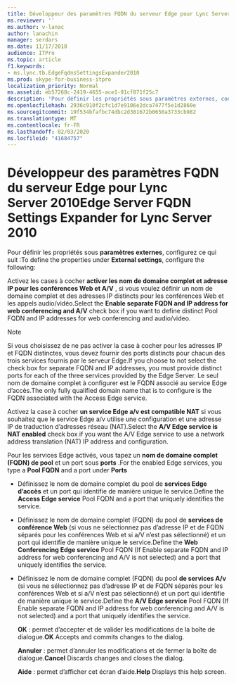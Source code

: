 ```yaml
---
title: Développeur des paramètres FQDN du serveur Edge pour Lync Server 2010
ms.reviewer: ''
ms.author: v-lanac
author: lanachin
manager: serdars
ms.date: 11/17/2018
audience: ITPro
ms.topic: article
f1.keywords:
- ms.lync.tb.EdgeFqdnsSettingsExpander2010
ms.prod: skype-for-business-itpro
localization_priority: Normal
ms.assetid: eb57268c-2419-4655-ace1-91cf871f25c7
description: 'Pour définir les propriétés sous paramètres externes, configurez ce qui suit :'
ms.openlocfilehash: 2936c910f2cfc1d7e9106e2dca7477f5e1d2860e
ms.sourcegitcommit: 19f534bfafbc74dbc2d381672b0650a3733cb982
ms.translationtype: MT
ms.contentlocale: fr-FR
ms.lasthandoff: 02/03/2020
ms.locfileid: "41684757"
---
```

# <a name="edge-server-fqdn-settings-expander-for-lync-server-2010"></a><span data-ttu-id="2e4fe-103">Développeur des paramètres FQDN du serveur Edge pour Lync Server 2010</span><span class="sxs-lookup"><span data-stu-id="2e4fe-103">Edge Server FQDN Settings Expander for Lync Server 2010</span></span>
 
<span data-ttu-id="2e4fe-104">Pour définir les propriétés sous **paramètres externes**, configurez ce qui suit :</span><span class="sxs-lookup"><span data-stu-id="2e4fe-104">To define the properties under **External settings**, configure the following:</span></span>
  
<span data-ttu-id="2e4fe-105">Activez les cases à cocher **activer les nom de domaine complet et adresse IP pour les conférences Web et A/V** , si vous voulez définir un nom de domaine complet et des adresses IP distincts pour les conférences Web et les appels audio/vidéo.</span><span class="sxs-lookup"><span data-stu-id="2e4fe-105">Select the **Enable separate FQDN and IP address for web conferencing and A/V** check box if you want to define distinct Pool FQDN and IP addresses for web conferencing and audio/video.</span></span>
  
> [!NOTE]
> <span data-ttu-id="2e4fe-106">Si vous choisissez de ne pas activer la case à cocher pour les adresses IP et FQDN distinctes, vous devez fournir des ports distincts pour chacun des trois services fournis par le serveur Edge.</span><span class="sxs-lookup"><span data-stu-id="2e4fe-106">If you choose to not select the check box for separate FQDN and IP addresses, you must provide distinct ports for each of the three services provided by the Edge Server.</span></span> <span data-ttu-id="2e4fe-107">Le seul nom de domaine complet à configurer est le FQDN associé au service Edge d’accès.</span><span class="sxs-lookup"><span data-stu-id="2e4fe-107">The only fully qualified domain name that is to configure is the FQDN associated with the Access Edge service.</span></span> 
  
<span data-ttu-id="2e4fe-108">Activez la case à cocher **un service Edge a/v est compatible NAT** si vous souhaitez que le service Edge a/v utilise une configuration et une adresse IP de traduction d’adresses réseau (NAT).</span><span class="sxs-lookup"><span data-stu-id="2e4fe-108">Select the **A/V Edge service is NAT enabled** check box if you want the A/V Edge service to use a network address translation (NAT) IP address and configuration.</span></span>
  
<span data-ttu-id="2e4fe-109">Pour les services Edge activés, vous tapez un **nom de domaine complet (FQDN) de pool** et un port sous **ports** .</span><span class="sxs-lookup"><span data-stu-id="2e4fe-109">For the enabled Edge services, you type a **Pool FQDN** and a port under **Ports**</span></span>
  
- <span data-ttu-id="2e4fe-110">Définissez le nom de domaine complet du pool de **services Edge d’accès** et un port qui identifie de manière unique le service.</span><span class="sxs-lookup"><span data-stu-id="2e4fe-110">Define the **Access Edge service** Pool FQDN and a port that uniquely identifies the service.</span></span>
    
- <span data-ttu-id="2e4fe-111">Définissez le nom de domaine complet (FQDN) du pool de **services de conférence Web** (si vous ne sélectionnez pas d’adresse IP et de FQDN séparés pour les conférences Web et si a/V n’est pas sélectionné) et un port qui identifie de manière unique le service.</span><span class="sxs-lookup"><span data-stu-id="2e4fe-111">Define the **Web Conferencing Edge service** Pool FQDN (If Enable separate FQDN and IP address for web conferencing and A/V is not selected) and a port that uniquely identifies the service.</span></span>
    
- <span data-ttu-id="2e4fe-112">Définissez le nom de domaine complet (FQDN) du pool **de services A/v** (si vous ne sélectionnez pas d’adresse IP et de FQDN séparés pour les conférences Web et si a/V n’est pas sélectionné) et un port qui identifie de manière unique le service.</span><span class="sxs-lookup"><span data-stu-id="2e4fe-112">Define the **A/V Edge service** Pool FQDN (If Enable separate FQDN and IP address for web conferencing and A/V is not selected) and a port that uniquely identifies the service.</span></span>
    
  <span data-ttu-id="2e4fe-113">**OK** : permet d’accepter et de valider les modifications de la boîte de dialogue.</span><span class="sxs-lookup"><span data-stu-id="2e4fe-113">**OK** Accepts and commits changes to the dialog.</span></span>
  
  <span data-ttu-id="2e4fe-114">**Annuler** : permet d’annuler les modifications et de fermer la boîte de dialogue.</span><span class="sxs-lookup"><span data-stu-id="2e4fe-114">**Cancel** Discards changes and closes the dialog.</span></span>
  
  <span data-ttu-id="2e4fe-115">**Aide** : permet d’afficher cet écran d’aide.</span><span class="sxs-lookup"><span data-stu-id="2e4fe-115">**Help** Displays this help screen.</span></span>
  

